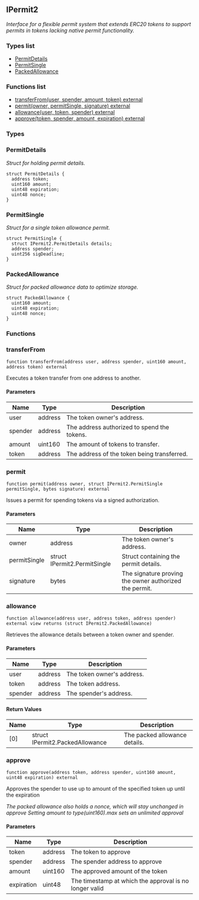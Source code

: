 
## IPermit2

_Interface for a flexible permit system that extends ERC20 tokens to support permits in tokens lacking native permit functionality._

### Types list
- [PermitDetails](#permitdetails)
- [PermitSingle](#permitsingle)
- [PackedAllowance](#packedallowance)

### Functions list
- [transferFrom(user, spender, amount, token) external](#transferfrom)
- [permit(owner, permitSingle, signature) external](#permit)
- [allowance(user, token, spender) external](#allowance)
- [approve(token, spender, amount, expiration) external](#approve)

### Types
### PermitDetails

_Struct for holding permit details._

```solidity
struct PermitDetails {
  address token;
  uint160 amount;
  uint48 expiration;
  uint48 nonce;
}
```
### PermitSingle

_Struct for a single token allowance permit._

```solidity
struct PermitSingle {
  struct IPermit2.PermitDetails details;
  address spender;
  uint256 sigDeadline;
}
```
### PackedAllowance

_Struct for packed allowance data to optimize storage._

```solidity
struct PackedAllowance {
  uint160 amount;
  uint48 expiration;
  uint48 nonce;
}
```

### Functions
### transferFrom

```solidity
function transferFrom(address user, address spender, uint160 amount, address token) external
```
Executes a token transfer from one address to another.

#### Parameters

| Name | Type | Description |
| ---- | ---- | ----------- |
| user | address | The token owner's address. |
| spender | address | The address authorized to spend the tokens. |
| amount | uint160 | The amount of tokens to transfer. |
| token | address | The address of the token being transferred. |

### permit

```solidity
function permit(address owner, struct IPermit2.PermitSingle permitSingle, bytes signature) external
```
Issues a permit for spending tokens via a signed authorization.

#### Parameters

| Name | Type | Description |
| ---- | ---- | ----------- |
| owner | address | The token owner's address. |
| permitSingle | struct IPermit2.PermitSingle | Struct containing the permit details. |
| signature | bytes | The signature proving the owner authorized the permit. |

### allowance

```solidity
function allowance(address user, address token, address spender) external view returns (struct IPermit2.PackedAllowance)
```
Retrieves the allowance details between a token owner and spender.

#### Parameters

| Name | Type | Description |
| ---- | ---- | ----------- |
| user | address | The token owner's address. |
| token | address | The token address. |
| spender | address | The spender's address. |

#### Return Values

| Name | Type | Description |
| ---- | ---- | ----------- |
[0] | struct IPermit2.PackedAllowance | The packed allowance details. |

### approve

```solidity
function approve(address token, address spender, uint160 amount, uint48 expiration) external
```
Approves the spender to use up to amount of the specified token up until the expiration

_The packed allowance also holds a nonce, which will stay unchanged in approve
Setting amount to type(uint160).max sets an unlimited approval_

#### Parameters

| Name | Type | Description |
| ---- | ---- | ----------- |
| token | address | The token to approve |
| spender | address | The spender address to approve |
| amount | uint160 | The approved amount of the token |
| expiration | uint48 | The timestamp at which the approval is no longer valid |

